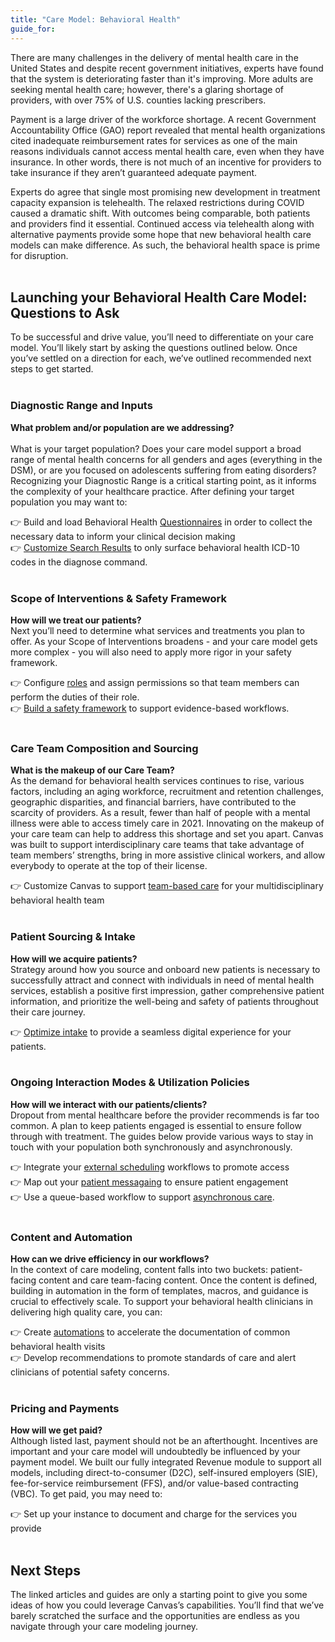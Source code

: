 ```yaml
---
title: "Care Model: Behavioral Health"
guide_for:
---
```


There are many challenges in the delivery of mental health care in the United States and despite recent government initiatives, experts have found that the system is deteriorating faster than it's improving. More adults are seeking mental health care; however, there's a glaring shortage of providers, with over 75% of U.S. counties lacking prescribers.

Payment is a large driver of the workforce shortage. A recent Government Accountability Office (GAO) report revealed that mental health organizations cited inadequate reimbursement rates for services as one of the main reasons individuals cannot access mental health care, even when they have insurance. In other words, there is not much of an incentive for providers to take insurance if they aren’t guaranteed adequate payment.

Experts do agree that single most promising new development in treatment capacity expansion is telehealth. The relaxed restrictions during COVID caused a dramatic shift. With outcomes being comparable, both patients and providers find it essential. Continued access via telehealth along with alternative payments provide some hope that new behavioral health care models can make difference. As such, the behavioral health space is prime for disruption. 
<br>
<br>
## Launching your Behavioral Health Care Model: Questions to Ask
To be successful and drive value, you’ll need to differentiate on your care model. You’ll likely start by asking the questions outlined below. Once you’ve settled on a direction for each, we’ve outlined recommended next steps to get started. <br> <br> 

### Diagnostic Range and Inputs
**What problem and/or population are we addressing?**
<br>  
What is your target population? Does your care model support a broad range of mental health concerns for all genders and ages (everything in the DSM), or are you focused on adolescents suffering from eating disorders? Recognizing your Diagnostic Range is a critical starting point, as it informs the complexity of your healthcare practice. After defining your target population you may want to: 
<br>

👉 Build and load Behavioral Health [Questionnaires](/guides/bh-configuration/#questionnaires) in order to collect the necessary data to inform your clinical decision making<br>
👉 [Customize Search Results](/guides/customize-search-results) to only surface behavioral health ICD-10 codes in the diagnose command.     
<br>
### Scope of Interventions & Safety Framework
**How will we treat our patients?**
<br>
Next you’ll need to determine what services and treatments you plan to offer. As your Scope of Interventions broadens - and your care model gets more complex - you will also need to apply more rigor in your safety framework.
<br>

👉 Configure [roles](/guides/bh-configuration/#roles) and assign permissions so that team members can perform the duties of their role. <br>
👉 [Build a safety framework](/guides/build-a-safety-framework) to support evidence-based workflows.
<br><br>
### Care Team Composition and Sourcing
**What is the makeup of our Care Team?**
<br> 
As the demand for behavioral health services continues to rise, various factors, including an aging workforce, recruitment and retention challenges, geographic disparities, and financial barriers, have contributed to the scarcity of providers. As a result, fewer than half of people with a mental illness were able to access timely care in 2021. Innovating on the makeup of your care team can help to address this shortage and set you apart. Canvas was built to support interdisciplinary care teams that take advantage of team members’ strengths, bring in more assistive clinical workers, and allow everybody to operate at the top of their license.
<br>

👉 Customize Canvas to support [team-based care](guides/team-based-care) for your multidisciplinary behavioral health team
<br><br>
### Patient Sourcing & Intake
**How will we acquire patients?**
<br>
Strategy around how you source and onboard new patients is necessary to successfully attract and connect with individuals in need of mental health services, establish a positive first impression, gather comprehensive patient information, and prioritize the well-being and safety of patients throughout their care journey.<br>

👉 [Optimize intake](guides/optimize-intake) to provide a seamless digital experience for your patients. 
<br><br>
### Ongoing Interaction Modes & Utilization Policies
**How will we interact with our patients/clients?**
<br>
Dropout from mental healthcare before the provider recommends is far too common. A plan to keep patients engaged is essential to ensure follow through with treatment. The guides below provide various ways to stay in touch with your population both synchronously and asynchronously.   <br>

👉 Integrate your [external scheduling](/guides/external-scheduling) workflows to promote access <br>
👉 Map out your [patient messagaing](guides/patient-messaging) to ensure patient engagement <br>
👉 Use a queue-based workflow to support [asynchronous care](guides/asynchronous-care).
<br><br>
### Content and Automation
**How can we drive efficiency in our workflows?**
<br>
In the context of care modeling, content falls into two buckets: patient-facing content and care team-facing content. Once the content is defined, building in automation in the form of templates, macros, and guidance is crucial to effectively scale. To support your behavioral health clinicians in delivering high quality care, you can: <br>

👉 Create [automations](/documentation/automations) to accelerate the documentation of common behavioral health visits<br>
👉 Develop recommendations to promote standards of care and alert clinicians of potential safety concerns.
<br><br>
### Pricing and Payments
**How will we get paid?** 
<br>
Although listed last, payment should not be an afterthought. Incentives are important and your care model will undoubtedly be influenced by your payment model. We built our fully integrated Revenue module to support all models, including direct-to-consumer (D2C), self-insured employers (SIE), fee-for-service reimbursement (FFS), and/or value-based contracting (VBC). To get paid, you may need to:<br>

👉 Set up your instance to document and charge for the services you provide<br>
<br>
## Next Steps

The linked articles and guides are only a starting point to give you some ideas of how you could leverage Canvas’s capabilities. You’ll find that we’ve barely scratched the surface and the opportunities are endless as you navigate through your care modeling journey.








